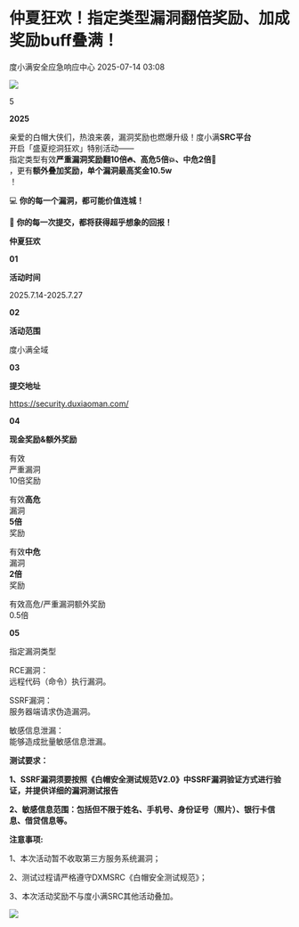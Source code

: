#  仲夏狂欢！指定类型漏洞翻倍奖励、加成奖励buff叠满！  
 度小满安全应急响应中心   2025-07-14 03:08  
  
![](https://mmbiz.qpic.cn/sz_mmbiz_gif/Pw5ldVLaZXia8sNjMAq58Fa7T26wSCBM0KkWHVTe0BMY00qFZCbiaOsWCGpibAvibIRM0ICX46SgbaibEwtCOaciczlg/640?wx_fmt=gif "")  
  
5  
  
  
  
**2025**  
  
  
亲爱的白帽大侠们，热浪来袭，漏洞奖励也燃爆升级！度小满**SRC平台**  
开启「盛夏挖洞狂欢」特别活动——  
指定类型有效**严重漏洞奖励翻10倍🔥、高危5倍💥、中危2倍🎯**  
，更有**额外叠加奖励，单个漏洞最高奖金10.5w**  
！  
  
💻 **你的每一个漏洞，都可能价值连城！**  
  
🚀 **你的每一次提交，都将获得超乎想象的回报！**  
  
  
  
  
**仲夏狂欢**  
  
**01**  
  
**活动时间**  
  
2025.7.14-2025.7.27  
  
**02**  
  
**活动范围**  
  
度小满全域  
  
**03**  
  
**提交地址**  
  
https://security.duxiaoman.com/  
  
**04**  
  
**现金奖励&额外奖励**  
  
有效  
严重漏洞  
10倍奖励  
  
有效**高危**  
漏洞  
**5倍**  
奖励  
  
有效**中危**  
漏洞  
**2倍**  
奖励  
  
有效高危/严重漏洞额外奖励  
0.5倍  
  
**05**  
  
指定漏洞类型  
  
RCE漏洞：  
远程代码（命令）执行漏洞。  
  
SSRF漏洞：  
服务器端请求伪造漏洞。  
  
敏感信息泄漏：  
能够造成批量敏感信息泄漏。  
  
  
  
  
**测试要求：**  
  
**1、SSRF漏洞须要按照《白帽安全测试规范V2.0》中SSRF漏洞验证方式进行验证，并提供详细的漏洞测试报告**  
  
**2、敏感信息范围：包括但不限于姓名、手机号、身份证号（照片）、银行卡信息、借贷信息等。**  
  
**注意事项:**  
  
1、本次活动暂不收取第三方服务系统漏洞；  
  
2、测试过程请严格遵守DXMSRC《白帽安全测试规范》；  
  
3、本次活动奖励不与度小满SRC其他活动叠加。  
  
  
![](https://mmbiz.qpic.cn/mmbiz_jpg/VXdOaCBgqbAxwWibtwWZs1amodsPoZgmW3VFuasybsR6TkevCc81WcFl8q9ic8rcQbbu6oKgS6ppuM80x9whicaJg/640?wx_fmt=jpeg "")  
  
  
